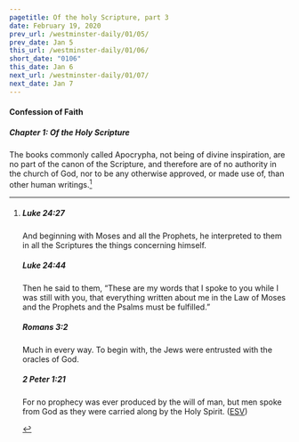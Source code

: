 ```yaml
---
pagetitle: Of the holy Scripture, part 3
date: February 19, 2020
prev_url: /westminster-daily/01/05/
prev_date: Jan 5
this_url: /westminster-daily/01/06/
short_date: "0106"
this_date: Jan 6
next_url: /westminster-daily/01/07/
next_date: Jan 7
---
```


#### Confession of Faith

##### Chapter 1: Of the Holy Scripture

The books commonly called Apocrypha, not being of divine inspiration, are no part of the canon of the Scripture, and therefore are of no authority in the church of God, nor to be any otherwise approved, or made use of, than other human writings.[^fnref:wcf1]

[^fnref:wcf1]: <div class="esv"><h5>Luke 24:27</h5> <div class="esv-text"><p id="p42024027.01-1">And beginning with Moses and all the Prophets, he interpreted to them in all the Scriptures the things concerning himself.</p> </div><h5>Luke 24:44</h5> <div class="esv-text"><p id="p42024044.01-2">Then he said to them, <span class="woc">&#8220;These are my words that I spoke to you while I was still with you, that everything written about me in the Law of Moses and the Prophets and the Psalms must be fulfilled.&#8221;</span></p> </div><h5>Romans 3:2</h5> <div class="esv-text"><p id="p45003002.01-3">Much in every way. To begin with, the Jews were entrusted with the oracles of God.</p> </div><h5>2 Peter 1:21</h5> <div class="esv-text"><p id="p61001021.01-4">For no prophecy was ever produced by the will of man, but men spoke from God as they were carried along by the Holy Spirit.  (<a href="http://www.esv.org" class="copyright">ESV</a>)</p> </div> </div>

